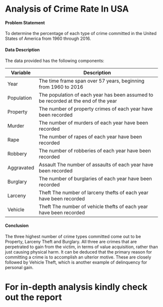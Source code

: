 # Analysis of Crime Rate In USA

#### Problem Statement
To determine the percentage of each type of crime committed in the United States of America from 1960 through 2016.

#### Data Description

The data provided has the following components:

| Variable | Description |
| ------ | ------ |
| Year | The time frame span over 57 years, beginning from 1960 to 2016|
| Population | The population of each year has been assumed to be recorded at the end of the year |
| Property | The number of property crimes of each year have been recorded |
| Murder | The number of murders of each year have been recorded |
| Rape | The number of rapes of each year have been recorded |
| Robbery | The number of robberies of each year have been recorded |
| Aggravated | Assault The number of assaults of each year have been recorded |
| Burglary | The number of burglaries of each year have been recorded |
| Larceny | Theft The number of larceny thefts of each year have been recorded |
| Vehicle | Theft The number of vehicle thefts of each year have been recorded


#### Conclusion

The three highest number of crime types committed come out to be Property, Larceny
Theft and Burglary. All three are crimes that are perpetrated to gain from the victim, in
terms of value acquisition, rather than just causing physical harm. It can be deduced that
the primary reason for committing a crime is to accomplish an ulterior motive.
These are closely followed by Vehicle Theft, which is another example of delinquency for
personal gain.


# For in-depth analysis kindly check out the report
